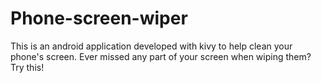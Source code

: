 # Phone-screen-wiper
This is an android application developed with kivy to help clean your phone's screen. Ever missed any part of your screen when wiping them? Try this!
